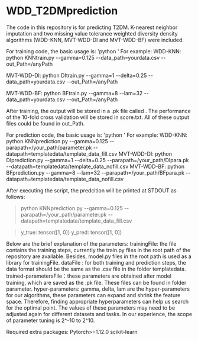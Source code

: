 # WDD_T2DMprediction
The code in this repository is for predicting T2DM. K-nearest neighbor imputation and two missing value tolerance weighted diversity density algorithms (WDD-KNN, MVT-WDD-DI and MVT-WDD-BF) were included.

For training code, the basic usage is:
'python <trainingFile> <hyper-parameters> <dataFile>' 
For example:
WDD-KNN: python KNNtrain.py --gamma=0.125 --data_path=yourdata.csv --out_Path=/anyPath
  
MVT-WDD-DI: python DItrain.py --gamma=1 --delta=0.25 --data_path=yourdata.csv --out_Path=/anyPath
  
MVT-WDD-BF: python BFtrain.py --gamma=8 --lam=32 --data_path=yourdata.csv --out_Path=/anyPath

After training, the output will be stored in a .pk file called <trained-parametersFile>. The performance of the 10-fold cross validation will be stored in score.txt.  All of these output files could be found in out_Path.

For prediction code, the basic usage is:
'python <predictionFile> <hyper-parameters><trained-parametersFile> <dataFile>' 
For example:
WDD-KNN: python KNNprediction.py --gamma=0.125 --parapath=/your_path/parameter.pk --datapath=templatedata/template_data_fill.csv
MVT-WDD-DI: python DIprediction.py --gamma=1 --delta=0.25 --parapath=/your_path/DIpara.pk --datapath=templatedata/template_data_nofill.csv
MVT-WDD-BF: python BFprediction.py --gamma=8 --lam=32 --parapath=/your_path/BFpara.pk --datapath=templatedata/template_data_nofill.csv

After executing the script, the predcition will be printed at STDOUT as follows:
> python KNNprediction.py --gamma=0.125 --parapath=/your_path/parameter.pk --datapath=templatedata/template_data_fill.csv

>y_true: tensor([1, 0])
>y_pred: tensor([1, 0])

Below are the brief explanation of the parameters:
trainingFile: the file contains the training steps, currently the <Modelname>train.py files  in the root path of the repository are available. Besides, <Modelname>model.py files  in the root path is used as a library for  trainingFile.
dataFile : for both training and prediction steps, the data format should be the same as the .csv file in the folder templatedata.
trained-parametersFile：these parameters are obtained after model training, which are saved as the .pk file. These files can be found in folder parameter. 
hyper-parameters: gamma, delta, lam are the hyper-parameters for our algorithms, these parameters can expand and shrink the feature space. Therefore, finding appropriate hyperparameters can help us search for the optimal point. The values of these parameters may need to be adjusted again for different datasets and tasks. In our experience, the scope of parameter tuning is 2^-10 to 2^10.

Required extra packages: 
Pytorch>=1.12.0 
scikit-learn

